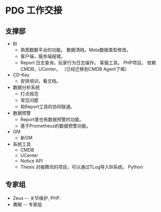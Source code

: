 # PDG 工作交接

## 支撑部
* BI 
	* 熟悉数数平台的功能。 数据清档，Meta数据类型修改。
	* 客户端，服务端报错。
	* Report 日志查询，玩家行为日志操作。 客服工具。 PHP项目。 依赖CMDB，UCenter。 （已经迁移到CMDB Agent了嘛）
* CD-Key
	* 安排培训，看文档。
* 数据分析系统
	* 打点规范
	* 常见问题
	* 和Report工具的协同联通。
* 数据预警
	* Report里也有数据预警的功能。
	* 基于Prometheus的数据预警功能。
* GM
	* 新GM
* 系统工具
	* CMDB
	* UCenter
	* Notice API
	* Thesis 对接腾讯的项目，可以通过TLog导入BI系统。 Python

## 专家组
* Zeus -- 关华维护, PHP. 
* 鹰眼 -- 专家组
